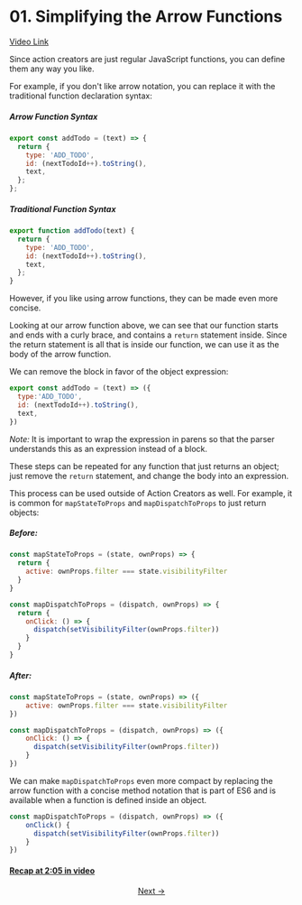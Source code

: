 # 01. Simplifying the Arrow Functions
[Video Link](https://egghead.io/lessons/javascript-redux-simplifying-the-arrow-functions?course=building-react-applications-with-idiomatic-redux)

Since action creators are just regular JavaScript functions, you can define them any way you like.

For example, if you don't like arrow notation, you can replace it with the traditional function declaration syntax:

##### Arrow Function Syntax
``` javascript
export const addTodo = (text) => {
  return {
    type: 'ADD_TODO',
    id: (nextTodoId++).toString(),
    text,
  };
};
```
##### Traditional Function Syntax
``` javascript
export function addTodo(text) {
  return {
    type: 'ADD_TODO',
    id: (nextTodoId++).toString(),
    text,
  };
}
```

However, if you like using arrow functions, they can be made even more concise.


Looking at our arrow function above, we can see that our function starts and ends with a curly brace, and contains a `return` statement inside. Since the return statement is all that is inside our function, we can use it as the body of the arrow function.

We can remove the block in favor of the object expression:
```javascript
export const addTodo = (text) => ({
  type:'ADD_TODO',
  id: (nextTodoId++).toString(),
  text,
})
```

*Note:* It is important to wrap the expression in parens so that the parser understands this as an expression instead of a block.

These steps can be repeated for any function that just returns an object; just remove the `return` statement, and change the body into an expression.

This process can be used outside of Action Creators as well. For example, it is common for `mapStateToProps` and `mapDispatchToProps` to just return objects:
##### Before:
```javascript
const mapStateToProps = (state, ownProps) => {
  return {
    active: ownProps.filter === state.visibilityFilter
  }
}

const mapDispatchToProps = (dispatch, ownProps) => {
  return {
    onClick: () => {
      dispatch(setVisibilityFilter(ownProps.filter))
    }
  }
}
```

##### After:
```javascript
const mapStateToProps = (state, ownProps) => ({
    active: ownProps.filter === state.visibilityFilter
})

const mapDispatchToProps = (dispatch, ownProps) => ({
    onClick: () => {
      dispatch(setVisibilityFilter(ownProps.filter))
    }
})
```

We can make `mapDispatchToProps` even more compact by replacing the arrow function with a concise method notation that is part of ES6 and is available when a function is defined inside an object.

```javascript
const mapDispatchToProps = (dispatch, ownProps) => ({
    onClick() {
      dispatch(setVisibilityFilter(ownProps.filter))
    }
})
```

#### [Recap at 2:05 in video](https://egghead.io/lessons/javascript-redux-simplifying-the-arrow-functions?course=building-react-applications-with-idiomatic-redux)

<p align="center">
<a href="./02-Supplying_the_Initial_State.md">Next -></a>
</p>
